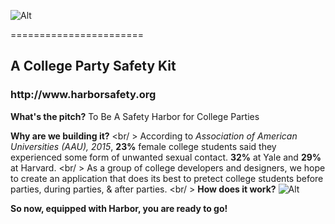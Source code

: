 ![Alt](https://s-media-cache-ak0.pinimg.com/originals/1b/21/df/1b21df728ee54ccbebe4c72af361529f.png)

=======================
<h2>A College Party Safety Kit</h2>
<h3> http://www.harborsafety.org </h3>

**What's the pitch?** To Be A Safety Harbor for College Parties

**Why are we building it?**
<br/ >
  According to <i>Association of American Universities (AAU), 2015</i>, <b>23%</b> female college students said they experienced some form of unwanted sexual contact. <b>32%</b> at Yale and <b>29%</b> at Harvard.
<br/ >
  As a group of college developers and designers, we hope to create an application that does its best to pretect college students before parties, during parties, & after parties. 
<br/ >
**How does it work?**
![Alt](https://s-media-cache-ak0.pinimg.com/originals/64/f5/e5/64f5e5bc230a0e34da39c1df585a6c09.png)

**So now, equipped with Harbor, you are ready to go!**